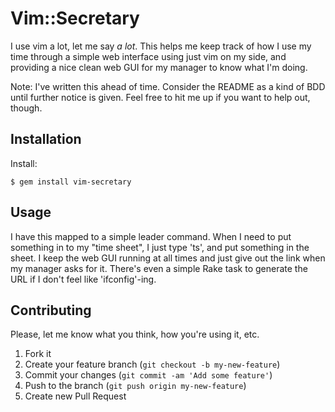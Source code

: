 # Vim::Secretary

I use vim a lot, let me say _a lot_. This helps me keep track of how I use my
time through a simple web interface using just vim on my side, and providing a
nice clean web GUI for my manager to know what I'm doing.

Note: I've written this ahead of time. Consider the README as a kind of BDD
until further notice is given. Feel free to hit me up if you want to help out,
though.

## Installation

Install:

    $ gem install vim-secretary

## Usage

I have this mapped to a simple leader command. When I need to put something in
to my "time sheet", I just type '<Leader>ts', and put something in the sheet. I
keep the web GUI running at all times and just give out the link when my manager
asks for it. There's even a simple Rake task to generate the URL if I don't feel
like 'ifconfig'-ing.

## Contributing

Please, let me know what you think, how you're using it, etc.

1. Fork it
2. Create your feature branch (`git checkout -b my-new-feature`)
3. Commit your changes (`git commit -am 'Add some feature'`)
4. Push to the branch (`git push origin my-new-feature`)
5. Create new Pull Request
